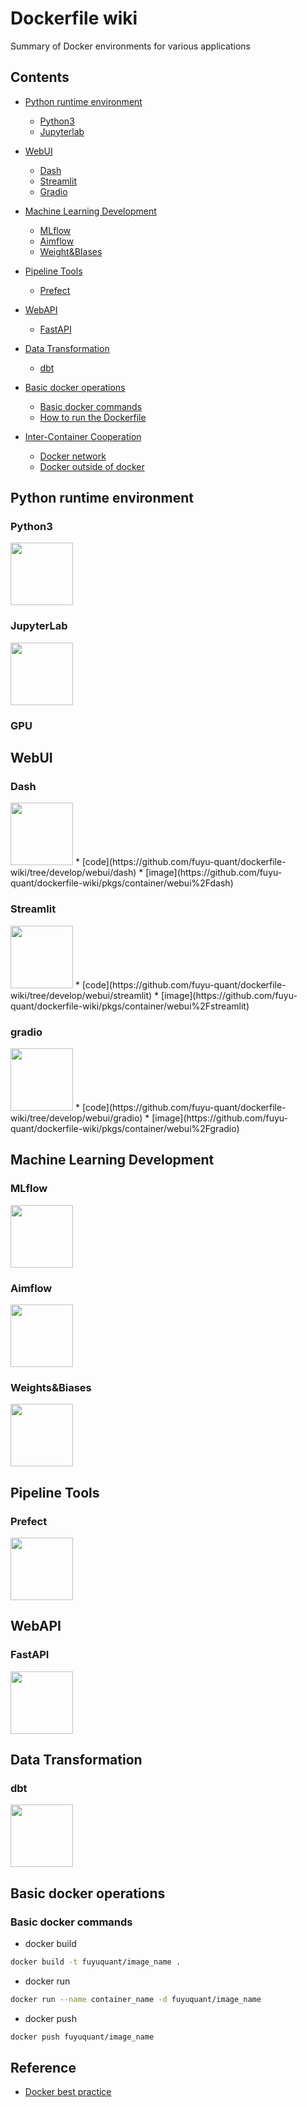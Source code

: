 # Dockerfile wiki
Summary of Docker environments for various applications 


## Contents

* [Python runtime environment](#python-runtime-environment)
    * [Python3](#python3)
    * [Jupyterlab](#jupyterlab)
* [WebUI](#webui)
    * [Dash](#dash)
    * [Streamlit](#streamlit)
    * [Gradio](#gradio)
* [Machine Learning Development](#machine-learning-development)
    * [MLflow](#mlflow)
    * [Aimflow](#aimflow)
    * [Weight&BIases](#weightbiases)
* [Pipeline Tools](#pipeline-tools)
    * [Prefect](#prefect)
* [WebAPI](#webapi)
    * [FastAPI](#fastapi)
* [Data Transformation](#data-transformation)
    * [dbt](#dbt)

* [Basic docker operations](#basic-docker-operations)
    * [Basic docker commands](#basic-docker-commands)
    * [How to run the Dockerfile](#how-to-run-the-dockerfile)

* [Inter-Container Cooperation](#others)
    * [Docker network](#docker-network)
    * [Docker outside of docker](#docker-outside-of-docker-dood)





## Python runtime environment

### Python3
<img src="images/python3.png" width="100">

### JupyterLab
<img src="images/Jupyterlab.png" width="100">

### GPU


## WebUI

### Dash
<img src="images/Dash.png" width="100">
* [code](https://github.com/fuyu-quant/dockerfile-wiki/tree/develop/webui/dash)
* [image](https://github.com/fuyu-quant/dockerfile-wiki/pkgs/container/webui%2Fdash)


### Streamlit
<img src="images/Streamlit.png" width="100">
* [code](https://github.com/fuyu-quant/dockerfile-wiki/tree/develop/webui/streamlit)
* [image](https://github.com/fuyu-quant/dockerfile-wiki/pkgs/container/webui%2Fstreamlit)


### gradio
<img src="images/gradio.png" width="100">
* [code](https://github.com/fuyu-quant/dockerfile-wiki/tree/develop/webui/gradio)
* [image](https://github.com/fuyu-quant/dockerfile-wiki/pkgs/container/webui%2Fgradio)



## Machine Learning Development

### MLflow
<img src="images/MLflow.png" width="100">

### Aimflow
<img src="images/Aimflow.png" width="100">

### Weights&Biases
<img src="images/wandb.png" width="100">



## Pipeline Tools

### Prefect
<img src="images/prefect.png" width="100">




## WebAPI

### FastAPI
<img src="images/FastAPI.png" width="100">




## Data Transformation

### dbt
<img src="images/dbt.png" width="100">





## Basic docker operations
### Basic docker commands
* docker build
```bash
docker build -t fuyuquant/image_name .
```
* docker run
```bash
docker run --name container_name -d fuyuquant/image_name
```
* docker push
```bash
docker push fuyuquant/image_name
```

## Reference
* [Docker best practice](https://docs.docker.jp/develop/develop-images/dockerfile_best-practices.html)



